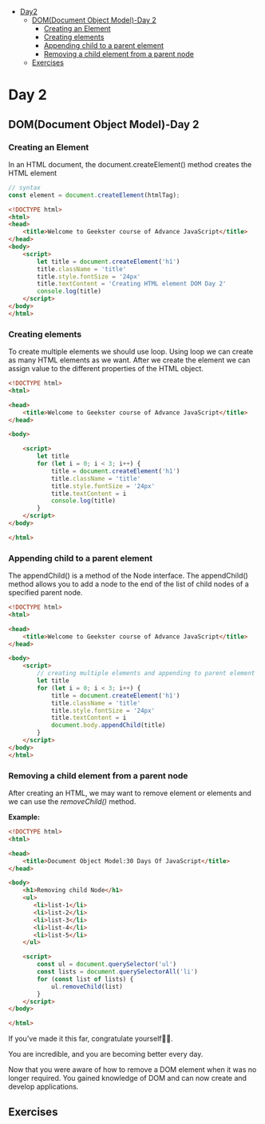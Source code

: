 - [Day2](#day-2)
  - [DOM(Document Object Model)-Day 2](#domdocument-object-model-day-2)
    - [Creating an Element](#creating-an-element)
    - [Creating elements](#creating-elements)
    - [Appending child to a parent element](#appending-child-to-a-parent-element)
    - [Removing a child element from a parent node](#removing-a-child-element-from-a-parent-node)
  - [Exercises](#exercises)

# Day 2

## DOM(Document Object Model)-Day 2

### Creating an Element
In an HTML document, the document.createElement() method creates the HTML element

```js
// syntax
const element = document.createElement(htmlTag);
```
```html
<!DOCTYPE html>
<html>
<head>
    <title>Welcome to Geekster course of Advance JavaScript</title>
</head>
<body>
    <script>
        let title = document.createElement('h1')
        title.className = 'title'
        title.style.fontSize = '24px'
        title.textContent = 'Creating HTML element DOM Day 2'
        console.log(title)
    </script>
</body>
</html>
```
### Creating elements

To create multiple elements we should use loop. Using loop we can create as many HTML elements as we want.
After we create the element we can assign value to the different properties of the HTML object.

```html
<!DOCTYPE html>
<html>

<head>
    <title>Welcome to Geekster course of Advance JavaScript</title>
</head>

<body>

    <script>
        let title
        for (let i = 0; i < 3; i++) {
            title = document.createElement('h1')
            title.className = 'title'
            title.style.fontSize = '24px'
            title.textContent = i
            console.log(title)
        }
    </script>
</body>

</html>
```
### Appending child to a parent element

The appendChild() is a method of the Node interface. The appendChild() method allows you to add a node to the end of the list of child nodes of a specified parent node.
```html
<!DOCTYPE html>
<html>

<head>
    <title>Welcome to Geekster course of Advance JavaScript</title>
</head>

<body>
    <script>
        // creating multiple elements and appending to parent element
        let title
        for (let i = 0; i < 3; i++) {
            title = document.createElement('h1')
            title.className = 'title'
            title.style.fontSize = '24px'
            title.textContent = i
            document.body.appendChild(title)
        }
    </script>
</body>
</html>
```
### Removing a child element from a parent node
After creating an HTML, we may want to remove element or elements and we can use the *removeChild()* method.

**Example:**

```html
<!DOCTYPE html>
<html>

<head>
    <title>Document Object Model:30 Days Of JavaScript</title>
</head>

<body>
    <h1>Removing child Node</h1>
    <ul>
       <li>list-1</li>
       <li>list-2</li>
       <li>list-3</li>
       <li>list-4</li>
       <li>list-5</li>
    </ul>

    <script>
        const ul = document.querySelector('ul')
        const lists = document.querySelectorAll('li')
        for (const list of lists) {
            ul.removeChild(list)
        }
    </script>
</body>

</html>
```

If you've made it this far, congratulate yourself🎉🎉.

You are incredible, and you are becoming better every day. 

Now that you were aware of how to remove a DOM element when it was no longer required. You gained knowledge of DOM and can now create and develop applications.

## Exercises
